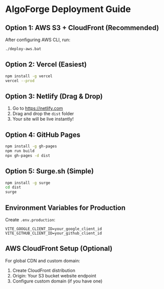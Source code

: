 # AlgoForge Deployment Guide

## Option 1: AWS S3 + CloudFront (Recommended)
After configuring AWS CLI, run:
```bash
./deploy-aws.bat
```

## Option 2: Vercel (Easiest)
```bash
npm install -g vercel
vercel --prod
```

## Option 3: Netlify (Drag & Drop)
1. Go to https://netlify.com
2. Drag and drop the `dist` folder
3. Your site will be live instantly!

## Option 4: GitHub Pages
```bash
npm install -g gh-pages
npm run build
npx gh-pages -d dist
```

## Option 5: Surge.sh (Simple)
```bash
npm install -g surge
cd dist
surge
```

## Environment Variables for Production
Create `.env.production`:
```
VITE_GOOGLE_CLIENT_ID=your_google_client_id
VITE_GITHUB_CLIENT_ID=your_github_client_id
```

## AWS CloudFront Setup (Optional)
For global CDN and custom domain:
1. Create CloudFront distribution
2. Origin: Your S3 bucket website endpoint
3. Configure custom domain (if you have one)